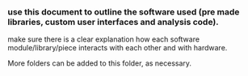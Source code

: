 ### use this document to outline the software used (pre made libraries, custom user interfaces and analysis code).

make sure there is a clear explanation how each software module/library/piece interacts with each other and with hardware.

More folders can be added to this folder, as necessary.
